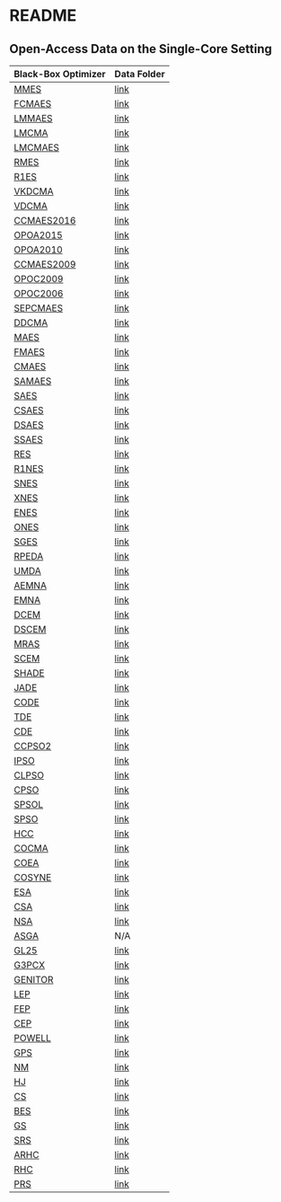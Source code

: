 # README

## Open-Access Data on the Single-Core Setting

| Black-Box Optimizer | Data Folder |
| ------------------- | ----------- |
| [MMES](https://github.com/Evolutionary-Intelligence/pypop/blob/main/pypop7/optimizers/es/mmes.py) | [link](https://github.com/Evolutionary-Intelligence/pypop/tree/main/docs/pypop7_benchmarks_lso/single-core/MMES) |
| [FCMAES](https://github.com/Evolutionary-Intelligence/pypop/blob/main/pypop7/optimizers/es/fcmaes.py) | [link](https://github.com/Evolutionary-Intelligence/pypop/tree/main/docs/pypop7_benchmarks_lso/single-core/FCMAES) |
| [LMMAES](https://github.com/Evolutionary-Intelligence/pypop/blob/main/pypop7/optimizers/es/lmmaes.py) | [link](https://github.com/Evolutionary-Intelligence/pypop/tree/main/docs/pypop7_benchmarks_lso/single-core/LMMAES) |
| [LMCMA](https://github.com/Evolutionary-Intelligence/pypop/blob/main/pypop7/optimizers/es/lmcma.py) | [link](https://github.com/Evolutionary-Intelligence/pypop/tree/main/docs/pypop7_benchmarks_lso/single-core/LMCMA) |
| [LMCMAES](https://github.com/Evolutionary-Intelligence/pypop/blob/main/pypop7/optimizers/es/lmcmaes.py) | [link](https://github.com/Evolutionary-Intelligence/pypop/tree/main/docs/pypop7_benchmarks_lso/single-core/LMCMAES) |
| [RMES](https://github.com/Evolutionary-Intelligence/pypop/blob/main/pypop7/optimizers/es/rmes.py) | [link](https://github.com/Evolutionary-Intelligence/pypop/tree/main/docs/pypop7_benchmarks_lso/single-core/RMES) |
| [R1ES](https://github.com/Evolutionary-Intelligence/pypop/blob/main/pypop7/optimizers/es/r1es.py) | [link](https://github.com/Evolutionary-Intelligence/pypop/tree/main/docs/pypop7_benchmarks_lso/single-core/R1ES) |
| [VKDCMA](https://github.com/Evolutionary-Intelligence/pypop/blob/main/pypop7/optimizers/es/vkdcma.py) | [link](https://github.com/Evolutionary-Intelligence/pypop/tree/main/docs/pypop7_benchmarks_lso/single-core/VKDCMA) |
| [VDCMA](https://github.com/Evolutionary-Intelligence/pypop/blob/main/pypop7/optimizers/es/vdcma.py) | [link](https://github.com/Evolutionary-Intelligence/pypop/tree/main/docs/pypop7_benchmarks_lso/single-core/VDCMA) |
| [CCMAES2016](https://github.com/Evolutionary-Intelligence/pypop/blob/main/pypop7/optimizers/es/ccmaes2016.py) | [link](https://github.com/Evolutionary-Intelligence/pypop/tree/main/docs/pypop7_benchmarks_lso/single-core/CCMAES2016) |
| [OPOA2015](https://github.com/Evolutionary-Intelligence/pypop/blob/main/pypop7/optimizers/es/opoa2015.py) | [link](https://github.com/Evolutionary-Intelligence/pypop/tree/main/docs/pypop7_benchmarks_lso/single-core/OPOA2015) |
| [OPOA2010](https://github.com/Evolutionary-Intelligence/pypop/blob/main/pypop7/optimizers/es/opoa2010.py) | [link](https://github.com/Evolutionary-Intelligence/pypop/tree/main/docs/pypop7_benchmarks_lso/single-core/OPOA2010) |
| [CCMAES2009](https://github.com/Evolutionary-Intelligence/pypop/blob/main/pypop7/optimizers/es/ccmaes2009.py ) | [link](https://github.com/Evolutionary-Intelligence/pypop/tree/main/docs/pypop7_benchmarks_lso/single-core/CCMAES2009) |
| [OPOC2009](https://github.com/Evolutionary-Intelligence/pypop/blob/main/pypop7/optimizers/es/opoc2009.py) | [link](https://github.com/Evolutionary-Intelligence/pypop/tree/main/docs/pypop7_benchmarks_lso/single-core/OPOC2009) |
| [OPOC2006](https://github.com/Evolutionary-Intelligence/pypop/blob/main/pypop7/optimizers/es/opoc2006.py) | [link](https://github.com/Evolutionary-Intelligence/pypop/tree/main/docs/pypop7_benchmarks_lso/single-core/OPOC2006) |
| [SEPCMAES](https://github.com/Evolutionary-Intelligence/pypop/blob/main/pypop7/optimizers/es/sepcmaes.py) | [link](https://github.com/Evolutionary-Intelligence/pypop/tree/main/docs/pypop7_benchmarks_lso/single-core/SEPCMAES) |
| [DDCMA](https://github.com/Evolutionary-Intelligence/pypop/blob/main/pypop7/optimizers/es/ddcma.py) | [link](https://github.com/Evolutionary-Intelligence/pypop/tree/main/docs/pypop7_benchmarks_lso/single-core/DDCMA) |
| [MAES](https://github.com/Evolutionary-Intelligence/pypop/blob/main/pypop7/optimizers/es/maes.py) | [link](https://github.com/Evolutionary-Intelligence/pypop/tree/main/docs/pypop7_benchmarks_lso/single-core/MAES) |
| [FMAES](https://github.com/Evolutionary-Intelligence/pypop/blob/main/pypop7/optimizers/es/fmaes.py) | [link](https://github.com/Evolutionary-Intelligence/pypop/tree/main/docs/pypop7_benchmarks_lso/single-core/FMAES) |
| [CMAES](https://github.com/Evolutionary-Intelligence/pypop/blob/main/pypop7/optimizers/es/cmaes.py) | [link](https://github.com/Evolutionary-Intelligence/pypop/tree/main/docs/pypop7_benchmarks_lso/single-core/CMAES) |
| [SAMAES](https://github.com/Evolutionary-Intelligence/pypop/blob/main/pypop7/optimizers/es/samaes.py) | [link](https://github.com/Evolutionary-Intelligence/pypop/tree/main/docs/pypop7_benchmarks_lso/single-core/SAMAES) |
| [SAES](https://github.com/Evolutionary-Intelligence/pypop/blob/main/pypop7/optimizers/es/saes.py) | [link](https://github.com/Evolutionary-Intelligence/pypop/tree/main/docs/pypop7_benchmarks_lso/single-core/SAES) |
| [CSAES](https://github.com/Evolutionary-Intelligence/pypop/blob/main/pypop7/optimizers/es/csaes.py) | [link](https://github.com/Evolutionary-Intelligence/pypop/tree/main/docs/pypop7_benchmarks_lso/single-core/CSAES) |
| [DSAES](https://github.com/Evolutionary-Intelligence/pypop/blob/main/pypop7/optimizers/es/dsaes.py) | [link](https://github.com/Evolutionary-Intelligence/pypop/tree/main/docs/pypop7_benchmarks_lso/single-core/DSAES) |
| [SSAES](https://github.com/Evolutionary-Intelligence/pypop/blob/main/pypop7/optimizers/es/ssaes.py) | [link](https://github.com/Evolutionary-Intelligence/pypop/tree/main/docs/pypop7_benchmarks_lso/single-core/SSAES) |
| [RES](https://github.com/Evolutionary-Intelligence/pypop/blob/main/pypop7/optimizers/es/res.py) | [link](https://github.com/Evolutionary-Intelligence/pypop/tree/main/docs/pypop7_benchmarks_lso/single-core/RES) |
| [R1NES](https://github.com/Evolutionary-Intelligence/pypop/blob/main/pypop7/optimizers/nes/r1nes.py) | [link](https://github.com/Evolutionary-Intelligence/pypop/tree/main/docs/pypop7_benchmarks_lso/single-core/R1NES) |
| [SNES](https://github.com/Evolutionary-Intelligence/pypop/blob/main/pypop7/optimizers/nes/snes.py) | [link](https://github.com/Evolutionary-Intelligence/pypop/tree/main/docs/pypop7_benchmarks_lso/single-core/SNES) |
| [XNES](https://github.com/Evolutionary-Intelligence/pypop/blob/main/pypop7/optimizers/nes/xnes.py) | [link](https://github.com/Evolutionary-Intelligence/pypop/tree/main/docs/pypop7_benchmarks_lso/single-core/XNES) |
| [ENES](https://github.com/Evolutionary-Intelligence/pypop/blob/main/pypop7/optimizers/nes/enes.py) | [link](https://github.com/Evolutionary-Intelligence/pypop/tree/main/docs/pypop7_benchmarks_lso/single-core/ENES) |
| [ONES](https://github.com/Evolutionary-Intelligence/pypop/blob/main/pypop7/optimizers/nes/ones.py) | [link](https://github.com/Evolutionary-Intelligence/pypop/tree/main/docs/pypop7_benchmarks_lso/single-core/ONES) |
| [SGES](https://github.com/Evolutionary-Intelligence/pypop/blob/main/pypop7/optimizers/nes/sges.py) | [link](https://github.com/Evolutionary-Intelligence/pypop/tree/main/docs/pypop7_benchmarks_lso/single-core/SGES) |
| [RPEDA](https://github.com/Evolutionary-Intelligence/pypop/blob/main/pypop7/optimizers/eda/rpeda.py) | [link](https://github.com/Evolutionary-Intelligence/pypop/tree/main/docs/pypop7_benchmarks_lso/single-core/RPEDA) |
| [UMDA](https://github.com/Evolutionary-Intelligence/pypop/blob/main/pypop7/optimizers/eda/umda.py) | [link](https://github.com/Evolutionary-Intelligence/pypop/tree/main/docs/pypop7_benchmarks_lso/single-core/UMDA) |
| [AEMNA](https://github.com/Evolutionary-Intelligence/pypop/blob/main/pypop7/optimizers/eda/aemna.py) | [link](https://github.com/Evolutionary-Intelligence/pypop/tree/main/docs/pypop7_benchmarks_lso/single-core/AEMNA) |
| [EMNA](https://github.com/Evolutionary-Intelligence/pypop/blob/main/pypop7/optimizers/eda/emna.py) | [link](https://github.com/Evolutionary-Intelligence/pypop/tree/main/docs/pypop7_benchmarks_lso/single-core/EMNA) |
| [DCEM](https://github.com/Evolutionary-Intelligence/pypop/blob/main/pypop7/optimizers/cem/dcem.py) | [link](https://github.com/Evolutionary-Intelligence/pypop/tree/main/docs/pypop7_benchmarks_lso/single-core/DCEM) |
| [DSCEM](https://github.com/Evolutionary-Intelligence/pypop/blob/main/pypop7/optimizers/cem/dscem.py) | [link](https://github.com/Evolutionary-Intelligence/pypop/tree/main/docs/pypop7_benchmarks_lso/single-core/DSCEM) |
| [MRAS](https://github.com/Evolutionary-Intelligence/pypop/blob/main/pypop7/optimizers/cem/mras.py) | [link](https://github.com/Evolutionary-Intelligence/pypop/tree/main/docs/pypop7_benchmarks_lso/single-core/MRAS) |
| [SCEM](https://github.com/Evolutionary-Intelligence/pypop/blob/main/pypop7/optimizers/cem/scem.py) | [link](https://github.com/Evolutionary-Intelligence/pypop/tree/main/docs/pypop7_benchmarks_lso/single-core/SCEM) |
| [SHADE](https://github.com/Evolutionary-Intelligence/pypop/blob/main/pypop7/optimizers/de/shade.py) | [link](https://github.com/Evolutionary-Intelligence/pypop/tree/main/docs/pypop7_benchmarks_lso/single-core/SHADE) |
| [JADE](https://github.com/Evolutionary-Intelligence/pypop/blob/main/pypop7/optimizers/de/jade.py) | [link](https://github.com/Evolutionary-Intelligence/pypop/tree/main/docs/pypop7_benchmarks_lso/single-core/JADE) |
| [CODE](https://github.com/Evolutionary-Intelligence/pypop/blob/main/pypop7/optimizers/de/code.py) | [link](https://github.com/Evolutionary-Intelligence/pypop/tree/main/docs/pypop7_benchmarks_lso/single-core/CODE) |
| [TDE](https://github.com/Evolutionary-Intelligence/pypop/blob/main/pypop7/optimizers/de/tde.py) | [link](https://github.com/Evolutionary-Intelligence/pypop/tree/main/docs/pypop7_benchmarks_lso/single-core/TDE) |
| [CDE](https://github.com/Evolutionary-Intelligence/pypop/blob/main/pypop7/optimizers/de/cde.py) | [link](https://github.com/Evolutionary-Intelligence/pypop/tree/main/docs/pypop7_benchmarks_lso/single-core/CDE) |
| [CCPSO2](https://github.com/Evolutionary-Intelligence/pypop/blob/main/pypop7/optimizers/pso/ccpso2.py) | [link](https://github.com/Evolutionary-Intelligence/pypop/tree/main/docs/pypop7_benchmarks_lso/single-core/CCPSO2) |
| [IPSO](https://github.com/Evolutionary-Intelligence/pypop/blob/main/pypop7/optimizers/pso/ipso.py) | [link](https://github.com/Evolutionary-Intelligence/pypop/tree/main/docs/pypop7_benchmarks_lso/single-core/IPSO) |
| [CLPSO](https://github.com/Evolutionary-Intelligence/pypop/blob/main/pypop7/optimizers/pso/clpso.py) | [link](https://github.com/Evolutionary-Intelligence/pypop/tree/main/docs/pypop7_benchmarks_lso/single-core/CLPSO) |
| [CPSO](https://github.com/Evolutionary-Intelligence/pypop/blob/main/pypop7/optimizers/pso/cpso.py) | [link](https://github.com/Evolutionary-Intelligence/pypop/tree/main/docs/pypop7_benchmarks_lso/single-core/CPSO) |
| [SPSOL](https://github.com/Evolutionary-Intelligence/pypop/blob/main/pypop7/optimizers/pso/spsol.py) | [link](https://github.com/Evolutionary-Intelligence/pypop/tree/main/docs/pypop7_benchmarks_lso/single-core/SPSOL) |
| [SPSO](https://github.com/Evolutionary-Intelligence/pypop/blob/main/pypop7/optimizers/pso/spso.py) | [link](https://github.com/Evolutionary-Intelligence/pypop/tree/main/docs/pypop7_benchmarks_lso/single-core/SPSO) |
| [HCC](https://github.com/Evolutionary-Intelligence/pypop/blob/main/pypop7/optimizers/cc/hcc.py) | [link](https://github.com/Evolutionary-Intelligence/pypop/tree/main/docs/pypop7_benchmarks_lso/single-core/HCC) |
| [COCMA](https://github.com/Evolutionary-Intelligence/pypop/blob/main/pypop7/optimizers/cc/cocma.py) | [link](https://github.com/Evolutionary-Intelligence/pypop/tree/main/docs/pypop7_benchmarks_lso/single-core/COCMA) |
| [COEA](https://github.com/Evolutionary-Intelligence/pypop/blob/main/pypop7/optimizers/cc/coea.py) | [link](https://github.com/Evolutionary-Intelligence/pypop/tree/main/docs/pypop7_benchmarks_lso/single-core/COEA) |
| [COSYNE](https://github.com/Evolutionary-Intelligence/pypop/blob/main/pypop7/optimizers/cc/cosyne.py) | [link](https://github.com/Evolutionary-Intelligence/pypop/tree/main/docs/pypop7_benchmarks_lso/single-core/COSYNE) |
| [ESA](https://github.com/Evolutionary-Intelligence/pypop/blob/main/pypop7/optimizers/sa/esa.py) | [link](https://github.com/Evolutionary-Intelligence/pypop/tree/main/docs/pypop7_benchmarks_lso/single-core/ESA) |
| [CSA](https://github.com/Evolutionary-Intelligence/pypop/blob/main/pypop7/optimizers/sa/csa.py) | [link](https://github.com/Evolutionary-Intelligence/pypop/tree/main/docs/pypop7_benchmarks_lso/single-core/CSA) |
| [NSA](https://github.com/Evolutionary-Intelligence/pypop/blob/main/pypop7/optimizers/sa/nsa.py) | [link](https://github.com/Evolutionary-Intelligence/pypop/tree/main/docs/pypop7_benchmarks_lso/single-core/NSA) |
| [ASGA](https://github.com/Evolutionary-Intelligence/pypop/blob/main/pypop7/optimizers/ga/asga.py) | N/A |
| [GL25](https://github.com/Evolutionary-Intelligence/pypop/tree/main/docs/pypop7_benchmarks_lso/single-core/GL25) | [link](https://github.com/Evolutionary-Intelligence/pypop/tree/main/docs/pypop7_benchmarks_lso/single-core/GL25) |
| [G3PCX](https://github.com/Evolutionary-Intelligence/pypop/tree/main/docs/pypop7_benchmarks_lso/single-core/G3PCX) | [link](https://github.com/Evolutionary-Intelligence/pypop/tree/main/docs/pypop7_benchmarks_lso/single-core/G3PCX) |
| [GENITOR](https://github.com/Evolutionary-Intelligence/pypop/blob/main/pypop7/optimizers/ga/genitor.py) | [link](https://github.com/Evolutionary-Intelligence/pypop/tree/main/docs/pypop7_benchmarks_lso/single-core/GENITOR) |
| [LEP](https://github.com/Evolutionary-Intelligence/pypop/blob/main/pypop7/optimizers/ep/lep.py) | [link](https://github.com/Evolutionary-Intelligence/pypop/tree/main/docs/pypop7_benchmarks_lso/single-core/LEP) |
| [FEP](https://github.com/Evolutionary-Intelligence/pypop/blob/main/pypop7/optimizers/ep/fep.py) | [link](https://github.com/Evolutionary-Intelligence/pypop/tree/main/docs/pypop7_benchmarks_lso/single-core/FEP) |
| [CEP](https://github.com/Evolutionary-Intelligence/pypop/blob/main/pypop7/optimizers/ep/cep.py) | [link](https://github.com/Evolutionary-Intelligence/pypop/tree/main/docs/pypop7_benchmarks_lso/single-core/CEP) |
| [POWELL](https://github.com/Evolutionary-Intelligence/pypop/blob/main/pypop7/optimizers/ds/powell.py) | [link](https://github.com/Evolutionary-Intelligence/pypop/tree/main/docs/pypop7_benchmarks_lso/single-core/POWELL) |
| [GPS](https://github.com/Evolutionary-Intelligence/pypop/blob/main/pypop7/optimizers/ds/gps.py) | [link](https://github.com/Evolutionary-Intelligence/pypop/tree/main/docs/pypop7_benchmarks_lso/single-core/GPS) |
| [NM](https://github.com/Evolutionary-Intelligence/pypop/blob/main/pypop7/optimizers/ds/nm.py) | [link]() |
| [HJ](https://github.com/Evolutionary-Intelligence/pypop/blob/main/pypop7/optimizers/ds/hj.py) | [link](https://github.com/Evolutionary-Intelligence/pypop/tree/main/docs/pypop7_benchmarks_lso/single-core/HJ) |
| [CS](https://github.com/Evolutionary-Intelligence/pypop/blob/main/pypop7/optimizers/ds/cs.py) | [link](https://github.com/Evolutionary-Intelligence/pypop/tree/main/docs/pypop7_benchmarks_lso/single-core/CS) |
| [BES](https://github.com/Evolutionary-Intelligence/pypop/blob/main/pypop7/optimizers/rs/bes.py) | [link](https://github.com/Evolutionary-Intelligence/pypop/tree/main/docs/pypop7_benchmarks_lso/single-core/BES) |
| [GS](https://github.com/Evolutionary-Intelligence/pypop/blob/main/pypop7/optimizers/rs/gs.py) | [link](https://github.com/Evolutionary-Intelligence/pypop/tree/main/docs/pypop7_benchmarks_lso/single-core/GS) |
| [SRS](https://github.com/Evolutionary-Intelligence/pypop/blob/main/pypop7/optimizers/rs/srs.py) | [link](https://github.com/Evolutionary-Intelligence/pypop/tree/main/docs/pypop7_benchmarks_lso/single-core/SRS) |
| [ARHC](https://github.com/Evolutionary-Intelligence/pypop/blob/main/pypop7/optimizers/rs/arhc.py) | [link](https://github.com/Evolutionary-Intelligence/pypop/tree/main/docs/pypop7_benchmarks_lso/single-core/ARHC) |
| [RHC](https://github.com/Evolutionary-Intelligence/pypop/blob/main/pypop7/optimizers/rs/rhc.py) | [link](https://github.com/Evolutionary-Intelligence/pypop/tree/main/docs/pypop7_benchmarks_lso/single-core/RHC) |
| [PRS](https://github.com/Evolutionary-Intelligence/pypop/blob/main/pypop7/optimizers/rs/prs.py) | [link](https://github.com/Evolutionary-Intelligence/pypop/tree/main/docs/pypop7_benchmarks_lso/single-core/PRS) |

